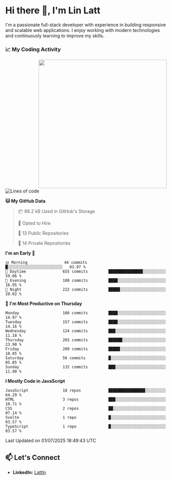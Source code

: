 # Hi there 👋, I'm Lin Latt

I'm a passionate full-stack developer with experience in building responsive and scalable web applications. I enjoy working with modern technologies and continuously learning to improve my skills.

### 📈 My Coding Activity 
<img src="https://github.com/user-attachments/assets/6cec4854-3eec-4600-9120-9be1d3cb2bfe"  width="400px" align="right">

<!--START_SECTION:waka-->
![Lines of code](https://img.shields.io/badge/From%20Hello%20World%20I%27ve%20Written-490.9%20thousand%20lines%20of%20code-blue)

**🐱 My GitHub Data** 

> 📦 88.2 kB Used in GitHub's Storage 
 > 
> 💼 Opted to Hire
 > 
> 📜 13 Public Repositories 
 > 
> 🔑 14 Private Repositories 
 > 
**I'm an Early 🐤** 

```text
🌞 Morning                44 commits          █░░░░░░░░░░░░░░░░░░░░░░░░   03.97 % 
🌆 Daytime                655 commits         ███████████████░░░░░░░░░░   59.06 % 
🌃 Evening                188 commits         ████░░░░░░░░░░░░░░░░░░░░░   16.95 % 
🌙 Night                  222 commits         █████░░░░░░░░░░░░░░░░░░░░   20.02 % 
```
📅 **I'm Most Productive on Thursday** 

```text
Monday                   166 commits         ████░░░░░░░░░░░░░░░░░░░░░   14.97 % 
Tuesday                  157 commits         ████░░░░░░░░░░░░░░░░░░░░░   14.16 % 
Wednesday                124 commits         ███░░░░░░░░░░░░░░░░░░░░░░   11.18 % 
Thursday                 265 commits         ██████░░░░░░░░░░░░░░░░░░░   23.90 % 
Friday                   209 commits         █████░░░░░░░░░░░░░░░░░░░░   18.85 % 
Saturday                 56 commits          █░░░░░░░░░░░░░░░░░░░░░░░░   05.05 % 
Sunday                   132 commits         ███░░░░░░░░░░░░░░░░░░░░░░   11.90 % 
```


**I Mostly Code in JavaScript** 

```text
JavaScript               18 repos            ████████████████░░░░░░░░░   64.29 % 
HTML                     3 repos             ███░░░░░░░░░░░░░░░░░░░░░░   10.71 % 
CSS                      2 repos             ██░░░░░░░░░░░░░░░░░░░░░░░   07.14 % 
Svelte                   1 repo              █░░░░░░░░░░░░░░░░░░░░░░░░   03.57 % 
TypeScript               1 repo              █░░░░░░░░░░░░░░░░░░░░░░░░   03.57 % 
```




 Last Updated on 01/07/2025 18:49:43 UTC
<!--END_SECTION:waka-->

## 📫 Let's Connect

- **LinkedIn:** [Lattln](https://linkedin.com/in/lin-latt)
<!-- - **Portfolio:** [Your Portfolio](https://yourportfolio.com) -->
